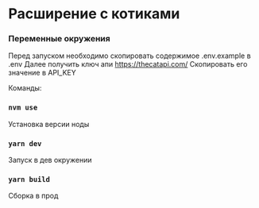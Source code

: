# Расширение с котиками

### Переменные окружения

Перед запуском необходимо скопировать содержимое .env.example в .env
Далее получить ключ апи https://thecatapi.com/
Скопировать его значение в API_KEY

Команды:

### `nvm use`

Установка версии ноды

### `yarn dev`

Запуск в дев окружении

### `yarn build`

Сборка в прод
